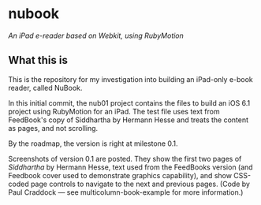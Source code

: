 nubook
======

_An iPad e-reader based on Webkit, using RubyMotion_

What this is
------------
This is the repository for my investigation into building an iPad-only e-book reader, called NuBook.

In this initial commit, the nub01 project contains the files to build an iOS 6.1 project using RubyMotion for an iPad. The test file uses text from FeedBook's copy of Siddhartha by Hermann Hesse and treats the content as pages, and not scrolling.

By the roadmap, the version is right at milestone 0.1.

Screenshots of version 0.1 are posted. They show the first two pages of _Siddhartha_ by Hermann Hesse, text used from the FeedBooks version (and Feedbook cover used to demonstrate graphics capability), and show CSS-coded page controls to navigate to the next and previous pages. (Code by Paul Craddock — see multicolumn-book-example for more information.)


